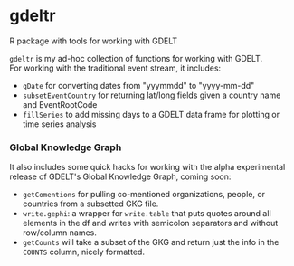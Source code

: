 gdeltr
======

R package with tools for working with GDELT


`gdeltr` is my ad-hoc collection of functions for working with GDELT.  
For working with the traditional event stream, it includes:

* `gDate` for converting dates from "yyymmdd" to "yyyy-mm-dd"
* `subsetEventCountry` for returning lat/long fields given a country name and EventRootCode
* `fillSeries` to add missing days to a GDELT data frame for plotting or time series analysis


### Global Knowledge Graph

It also includes some quick hacks for working with the alpha experimental release of GDELT's Global Knowledge Graph, coming soon:
* `getComentions` for pulling co-mentioned organizations, people, or countries from a subsetted GKG file.
* `write.gephi`: a wrapper for `write.table` that puts quotes around all elements in the df and writes with semicolon separators and without row/column names.
* `getCounts` will take a subset of the GKG and return just the info in the `COUNTS` column, nicely formatted.
